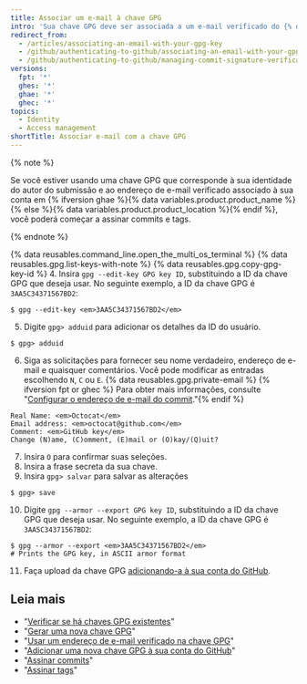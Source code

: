 ```yaml
---
title: Associar um e-mail à chave GPG
intro: 'Sua chave GPG deve ser associada a um e-mail verificado do {% data variables.product.product_name %} que corresponda à identidade do committer.'
redirect_from:
  - /articles/associating-an-email-with-your-gpg-key
  - /github/authenticating-to-github/associating-an-email-with-your-gpg-key
  - /github/authenticating-to-github/managing-commit-signature-verification/associating-an-email-with-your-gpg-key
versions:
  fpt: '*'
  ghes: '*'
  ghae: '*'
  ghec: '*'
topics:
  - Identity
  - Access management
shortTitle: Associar e-mail com a chave GPG
---
```


{% note %}

Se você estiver usando uma chave GPG que corresponde à sua identidade do autor do submissão e ao endereço de e-mail verificado associado à sua conta em {% ifversion ghae %}{% data variables.product.product_name %}{% else %}{% data variables.product.product_location %}{% endif %}, você poderá começar a assinar commits e tags.

{% endnote %}

{% data reusables.command_line.open_the_multi_os_terminal %}
{% data reusables.gpg.list-keys-with-note %}
{% data reusables.gpg.copy-gpg-key-id %}
4. Insira `gpg --edit-key GPG key ID`, substituindo a ID da chave GPG que deseja usar. No seguinte exemplo, a ID da chave GPG é `3AA5C34371567BD2`:
  ```shell
  $ gpg --edit-key <em>3AA5C34371567BD2</em>
  ```
5. Digite `gpg> adduid` para adicionar os detalhes da ID do usuário.
  ```shell
  $ gpg> adduid
  ```
6. Siga as solicitações para fornecer seu nome verdadeiro, endereço de e-mail e quaisquer comentários. Você pode modificar as entradas escolhendo `N`, `C` ou `E`. {% data reusables.gpg.private-email %} {% ifversion fpt or ghec %} Para obter mais informações, consulte "[Configurar o endereço de e-mail do commit](/articles/setting-your-commit-email-address)."{% endif %}
  ```shell
  Real Name: <em>Octocat</em>
  Email address: <em>octocat@github.com</em>
  Comment: <em>GitHub key</em>
  Change (N)ame, (C)omment, (E)mail or (O)kay/(Q)uit?
  ```
7. Insira `O` para confirmar suas seleções.
8. Insira a frase secreta da sua chave.
9. Insira `gpg> salvar` para salvar as alterações
  ```shell
  $ gpg> save
  ```
10. Digite `gpg --armor --export GPG key ID`, substituindo a ID da chave GPG que deseja usar. No seguinte exemplo, a ID da chave GPG é `3AA5C34371567BD2`:
  ```shell
  $ gpg --armor --export <em>3AA5C34371567BD2</em>
  # Prints the GPG key, in ASCII armor format
  ```
11. Faça upload da chave GPG [adicionando-a à sua conta do GitHub](/articles/adding-a-new-gpg-key-to-your-github-account).

## Leia mais

- "[Verificar se há chaves GPG existentes](/articles/checking-for-existing-gpg-keys)"
- "[Gerar uma nova chave GPG](/articles/generating-a-new-gpg-key)"
- "[Usar um endereço de e-mail verificado na chave GPG](/articles/using-a-verified-email-address-in-your-gpg-key)"
- "[Adicionar uma nova chave GPG à sua conta do GitHub](/articles/adding-a-new-gpg-key-to-your-github-account)"
- "[Assinar commits](/articles/signing-commits)"
- "[Assinar tags](/articles/signing-tags)"
